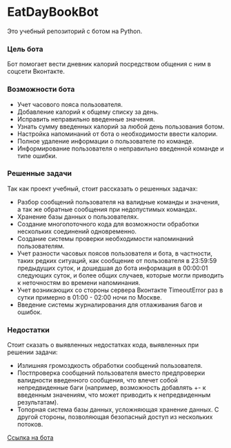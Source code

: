 # EatDayBookBot
Это учебный репозиторий с ботом на Python.

### Цель бота
Бот помогает вести дневник калорий посредством общения с ним в соцсети Вконтакте. 

### Возможности бота
* Учет часового пояса пользователя.
* Добавление калорий к общему списку за день.
* Исправить неправильно введенные значения.
* Узнать сумму введенных калорий за любой день пользования ботом.
* Настройка напоминаний от бота о необходимости ввести калории.
* Полное удаление информации о пользователе по команде.
* Информирование пользователя о неправильно введенной команде и типе ошибки.  

### Решенные задачи
Так как проект учебный, стоит рассказать о решенных задачах:
* Разбор сообщений пользователя на валидные команды и значения, а так же обратные сообщения при недопустимых командах.
* Хранение базы данных о пользователях.
* Создание многопоточного кода для возможности обработки нескольких соединений одновременно.
* Создание системы проверки необходимости напоминаний пользователям.
* Учет разности часовых поясов пользователя и бота, в частности, таких редких ситуаций, 
как сообщение от пользователя в 23:59:59 предыдущих суток, и дошедшая до бота информация в 00:00:01 следующих суток, и более общих случаев, которые могли приводить к неточностям во времени напоминания.
* Учет возникающих со стороны сервера Вконтакте TimeoutError раз в сутки примерно в 01:00 - 02:00 ночи по Москве.
* Введение системы журналирования для отлаживания багов и ошибок.

### Недостатки
Стоит сказать о выявленных недостатках кода, выявленных при решении задачи:
* Излишняя громоздкость обработки сообщений пользователя.
* Постпроверка сообщений пользователя вместо предпроверки валидности введенного сообщения, что влечет собой непредвиденные баги (например, возможность добавлять +- к введенным значениям, что может приводить к непредвиденным результатам).
* Топорная система базы данных, усложняющая хранение данных. С другой стороны, позволяющая безопасный доступ из нескольких потоков.

[Ссылка на бота](https://vk.com/club197499067, 'https://vk.com/club197499067')
